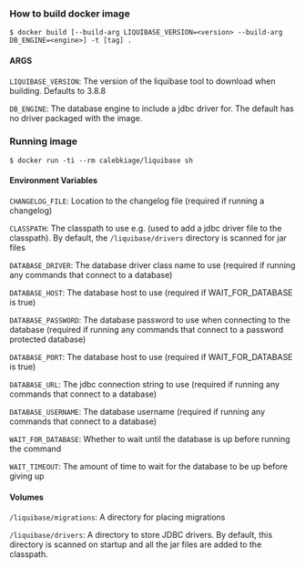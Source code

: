 ### How to build docker image

```shell script
$ docker build [--build-arg LIQUIBASE_VERSION=<version> --build-arg DB_ENGINE=<engine>] -t [tag] .
```

#### ARGS

`LIQUIBASE_VERSION`: The version of the liquibase tool to download when building. Defaults to 3.8.8

`DB_ENGINE`: The database engine to include a jdbc driver for. The default has no driver packaged with the image.

### Running image

```shell script
$ docker run -ti --rm calebkiage/liquibase sh
```

#### Environment Variables

`CHANGELOG_FILE`: Location to the changelog file (required if running a changelog)

`CLASSPATH`: The classpath to use e.g. (used to add a jdbc driver file to the classpath).
By default, the `/liquibase/drivers` directory is scanned for jar files

`DATABASE_DRIVER`: The database driver class name to use (required if running any commands that connect to a database)

`DATABASE_HOST`: The database host to use (required if WAIT_FOR_DATABASE is true)

`DATABASE_PASSWORD`: The database password to use when connecting to the database (required if running any
commands that connect to a password protected database)

`DATABASE_PORT`: The database host to use (required if WAIT_FOR_DATABASE is true)

`DATABASE_URL`: The jdbc connection string to use (required if running any commands that connect to a database)

`DATABASE_USERNAME`: The database username (required if running any commands that connect to a database)

`WAIT_FOR_DATABASE`: Whether to wait until the database is up before running the command

`WAIT_TIMEOUT`: The amount of time to wait for the database to be up before giving up

#### Volumes

`/liquibase/migrations`: A directory for placing migrations

`/liquibase/drivers`: A directory to store JDBC drivers. By default, this directory is scanned on startup
and all the jar files are added to the classpath.
